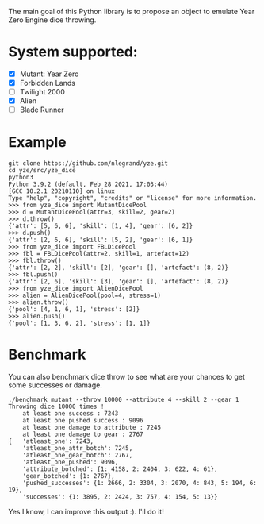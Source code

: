 The main goal of this Python library is to propose an object to emulate
Year Zero Engine dice throwing.

# System supported:
- [X] Mutant: Year Zero
- [X] Forbidden Lands
- [ ] Twilight 2000
- [X] Alien
- [ ] Blade Runner

# Example
```
git clone https://github.com/nlegrand/yze.git
cd yze/src/yze_dice
python3
Python 3.9.2 (default, Feb 28 2021, 17:03:44) 
[GCC 10.2.1 20210110] on linux
Type "help", "copyright", "credits" or "license" for more information.
>>> from yze_dice import MutantDicePool
>>> d = MutantDicePool(attr=3, skill=2, gear=2)
>>> d.throw()
{'attr': [5, 6, 6], 'skill': [1, 4], 'gear': [6, 2]}
>>> d.push()
{'attr': [2, 6, 6], 'skill': [5, 2], 'gear': [6, 1]}
>>> from yze_dice import FBLDicePool
>>> fbl = FBLDicePool(attr=2, skill=1, artefact=12)
>>> fbl.throw()
{'attr': [2, 2], 'skill': [2], 'gear': [], 'artefact': (8, 2)}
>>> fbl.push()
{'attr': [2, 6], 'skill': [3], 'gear': [], 'artefact': (8, 2)}
>>> from yze_dice import AlienDicePool
>>> alien = AlienDicePool(pool=4, stress=1)
>>> alien.throw()
{'pool': [4, 1, 6, 1], 'stress': [2]}
>>> alien.push()
{'pool': [1, 3, 6, 2], 'stress': [1, 1]}
```

# Benchmark
You can also benchmark dice throw to see what are your chances to get
some successes or damage.

```
./benchmark_mutant --throw 10000 --attribute 4 --skill 2 --gear 1
Throwing dice 10000 times !
    at least one success : 7243
    at least one pushed success : 9096
    at least one damage to attribute : 7245
    at least one damage to gear : 2767
{   'atleast_one': 7243,
    'atleast_one_attr_botch': 7245,
    'atleast_one_gear_botch': 2767,
    'atleast_one_pushed': 9096,
    'attribute_botched': {1: 4158, 2: 2404, 3: 622, 4: 61},
    'gear_botched': {1: 2767},
    'pushed_successes': {1: 2666, 2: 3304, 3: 2070, 4: 843, 5: 194, 6: 19},
    'successes': {1: 3895, 2: 2424, 3: 757, 4: 154, 5: 13}}
```

Yes I know, I can improve this output :). I'll do it!
